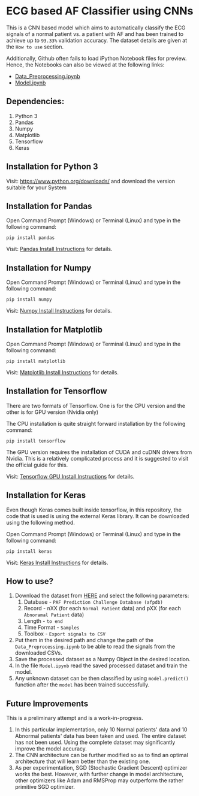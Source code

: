 # ECG based AF Classifier using CNNs
This is a CNN based model which aims to automatically classify the ECG signals of a normal patient vs. a patient with AF and has been trained to achieve up to `93.33%` validation accuracy. The dataset details are given at the `How to use` section. 

Additionally, Github often fails to load iPython Notebook files for preview. Hence, the Notebooks can also be viewed at the following links:
- [Data_Preprocessing.ipynb](https://nbviewer.jupyter.org/github/animikhaich/ECG-Atrial-Fibrillation-Classification-Using-CNN/blob/master/Data_Preprocessing.ipynb)
- [Model.ipynb](https://nbviewer.jupyter.org/github/animikhaich/ECG-Atrial-Fibrillation-Classification-Using-CNN/blob/master/Model.ipynb)

## Dependencies:
  1. Python 3
  2. Pandas
  3. Numpy
  4. Matplotlib
  5. Tensorflow
  6. Keras

## Installation for Python 3
Visit: https://www.python.org/downloads/ and download the version suitable for your System

## Installation for Pandas
Open Command Prompt (Windows) or Terminal (Linux) and type in the following command:
~~~     
pip install pandas
~~~

Visit: [Pandas Install Instructions](https://pandas.pydata.org/pandas-docs/stable/install.html) for details.

## Installation for Numpy
Open Command Prompt (Windows) or Terminal (Linux) and type in the following command:
~~~     
pip install numpy
~~~

Visit: [Numpy Install Instructions](https://www.scipy.org/install.html) for details.

## Installation for Matplotlib
Open Command Prompt (Windows) or Terminal (Linux) and type in the following command:
~~~     
pip install matplotlib
~~~

Visit: [Matplotlib Install Instructions](https://matplotlib.org/users/installing.html) for details.

## Installation for Tensorflow
There are two formats of Tensorflow. One is for the CPU version and the other is for GPU version (Nvidia only)

The CPU installation is quite straight forward installation by the following command:

~~~
pip install tensorflow
~~~

The GPU version requires the installation of CUDA and cuDNN drivers from Nvidia. This is a relatively complicated process and it is suggested to visit the official guide for this.

Visit: [Tensorflow GPU Install Instructions](https://www.tensorflow.org/install/gpu) for details.

## Installation for Keras
Even though Keras comes built inside tensorflow, in this repository, the code that is used is using the external Keras library. It can be downloaded using the following method.

Open Command Prompt (Windows) or Terminal (Linux) and type in the following command:
~~~     
pip install keras
~~~

Visit: [Keras Install Instructions](https://keras.io/#installation) for details.

## How to use?
1. Download the dataset from [HERE](https://physionet.org/cgi-bin/atm/ATM) and select the following parameters:
   1. Database - `PAF Prediction Challenge Database (afpdb)`
   2. Record - nXX (for each `Normal Patient` data) and pXX (for each `Abnoramal Patient` data)
   3. Length - `to end`
   4. Time Format - `Samples`
   5. Toolbox - `Export signals to CSV`
2. Put them in the desired path and change the path of the `Data_Preprocessing.ipynb` to be able to read the signals from the downloaded CSVs.
3. Save the processed dataset as a Numpy Object in the desired location.
4. In the file `Model.ipynb` read the saved processed dataset and train the model.
5. Any unknown dataset can be then classified by using `model.predict()` function after the `model` has been trained successfully. 

## Future Improvements
This is a preliminary attempt and is a work-in-progress.
1. In this particular implementation, only 10 Normal patients' data and 10 Abnormal patients' data has been taken and used. The entire dataset has not been used. Using the complete dataset may significantly improve the model accuracy. 
2. The CNN architecture can be further modified so as to find an optimal architecture that will learn better than the existing one.
3. As per experimentation, SGD (Stochastic Gradient Descent) optimizer works the best. However, with further change in model architecture, other optimizers like Adam and RMSProp may outperform the rather primitive SGD optimizer.